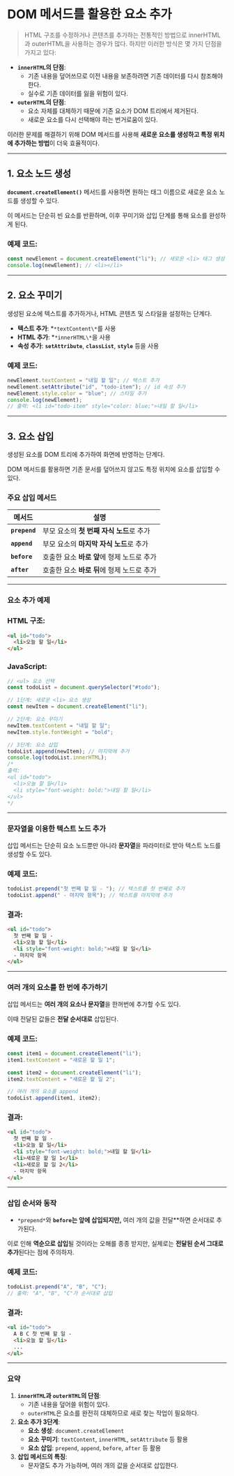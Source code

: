 # DOM 메서드를 활용한 요소 추가

> HTML 구조를 수정하거나 콘텐츠를 추가하는 전통적인 방법으로 innerHTML과 outerHTML을 사용하는 경우가 많다. 하지만 이러한 방식은 몇 가지 단점을 가지고 있다:

- **`innerHTML`의 단점**:
  - 기존 내용을 덮어쓰므로 이전 내용을 보존하려면 기존 데이터를 다시 참조해야 한다.
  - 실수로 기존 데이터를 잃을 위험이 있다.
- **`outerHTML`의 단점**:
  - 요소 자체를 대체하기 때문에 기존 요소가 DOM 트리에서 제거된다.
  - 새로운 요소를 다시 선택해야 하는 번거로움이 있다.

이러한 문제를 해결하기 위해 DOM 메서드를 사용해 **새로운 요소를 생성하고 특정 위치에 추가하는 방법**이 더욱 효율적이다.

---

## 1. 요소 노드 생성

**`document.createElement()`** 메서드를 사용하면 원하는 태그 이름으로 새로운 요소 노드를 생성할 수 있다.

이 메서드는 단순히 빈 요소를 반환하며, 이후 꾸미기와 삽입 단계를 통해 요소를 완성하게 된다.

### 예제 코드:

```jsx
const newElement = document.createElement("li"); // 새로운 <li> 태그 생성
console.log(newElement); // <li></li>
```

---

## 2. 요소 꾸미기

생성된 요소에 텍스트를 추가하거나, HTML 콘텐츠 및 스타일을 설정하는 단계다.

- **텍스트 추가**: *`*textContent\*`를 사용
- **HTML 추가**: *`*innerHTML\*`을 사용
- **속성 추가**: **`setAttribute`**, **`classList`**, **`style`** 등을 사용

### 예제 코드:

```jsx
newElement.textContent = "내일 할 일"; // 텍스트 추가
newElement.setAttribute("id", "todo-item"); // id 속성 추가
newElement.style.color = "blue"; // 스타일 추가
console.log(newElement);
// 출력: <li id="todo-item" style="color: blue;">내일 할 일</li>
```

---

## 3. 요소 삽입

생성된 요소를 DOM 트리에 추가하여 화면에 반영하는 단계다.

DOM 메서드를 활용하면 기존 문서를 덮어쓰지 않고도 특정 위치에 요소를 삽입할 수 있다.

### 주요 삽입 메서드

| **메서드**    | **설명**                                   |
| ------------- | ------------------------------------------ |
| **`prepend`** | 부모 요소의 **첫 번째 자식 노드**로 추가   |
| **`append`**  | 부모 요소의 **마지막 자식 노드**로 추가    |
| **`before`**  | 호출한 요소 **바로 앞**에 형제 노드로 추가 |
| **`after`**   | 호출한 요소 **바로 뒤**에 형제 노드로 추가 |

---

### 요소 추가 예제

### HTML 구조:

```html
<ul id="todo">
  <li>오늘 할 일</li>
</ul>
```

### JavaScript:

```jsx
// <ul> 요소 선택
const todoList = document.querySelector("#todo");

// 1단계: 새로운 <li> 요소 생성
const newItem = document.createElement("li");

// 2단계: 요소 꾸미기
newItem.textContent = "내일 할 일";
newItem.style.fontWeight = "bold";

// 3단계: 요소 삽입
todoList.append(newItem); // 마지막에 추가
console.log(todoList.innerHTML);
/*
출력:
<ul id="todo">
  <li>오늘 할 일</li>
  <li style="font-weight: bold;">내일 할 일</li>
</ul>
*/
```

---

### 문자열을 이용한 텍스트 노드 추가

삽입 메서드는 단순히 요소 노드뿐만 아니라 **문자열**을 파라미터로 받아 텍스트 노드를 생성할 수도 있다.

### 예제 코드:

```jsx
todoList.prepend("첫 번째 할 일 - "); // 텍스트를 첫 번째로 추가
todoList.append(" - 마지막 항목"); // 텍스트를 마지막에 추가
```

### 결과:

```html
<ul id="todo">
  첫 번째 할 일 -
  <li>오늘 할 일</li>
  <li style="font-weight: bold;">내일 할 일</li>
  - 마지막 항목
</ul>
```

---

### 여러 개의 요소를 한 번에 추가하기

삽입 메서드는 **여러 개의 요소나 문자열**을 한꺼번에 추가할 수도 있다.

이때 전달된 값들은 **전달 순서대로** 삽입된다.

### 예제 코드:

```jsx
const item1 = document.createElement("li");
item1.textContent = "새로운 할 일 1";

const item2 = document.createElement("li");
item2.textContent = "새로운 할 일 2";

// 여러 개의 요소를 append
todoList.append(item1, item2);
```

### 결과:

```html
<ul id="todo">
  첫 번째 할 일 -
  <li>오늘 할 일</li>
  <li style="font-weight: bold;">내일 할 일</li>
  <li>새로운 할 일 1</li>
  <li>새로운 할 일 2</li>
  - 마지막 항목
</ul>
```

---

### 삽입 순서와 동작

- `*prepend*`와 **`before`는 앞에 삽입되지만,** 여러 개의 값을 전달\*\*하면 순서대로 추가된다.

이로 인해 **역순으로 삽입**될 것이라는 오해를 종종 받지만, 실제로는 **전달된 순서 그대로 추가**된다는 점에 주의하자.

### 예제 코드:

```jsx
todoList.prepend("A", "B", "C");
// 출력: "A", "B", "C"가 순서대로 삽입
```

### 결과:

```html
<ul id="todo">
  A B C 첫 번째 할 일 -
  <li>오늘 할 일</li>
  ...
</ul>
```

---

### 요약

1. **`innerHTML`과 `outerHTML`의 단점**:
   - 기존 내용을 덮어쓸 위험이 있다.
   - `outerHTML`은 요소를 완전히 대체하므로 새로 찾는 작업이 필요하다.
2. **요소 추가 3단계**:
   - **요소 생성**: `document.createElement`
   - **요소 꾸미기**: `textContent`, `innerHTML`, `setAttribute` 등 활용
   - **요소 삽입**: `prepend`, `append`, `before`, `after` 등 활용
3. **삽입 메서드의 특징**:
   - 문자열도 추가 가능하며, 여러 개의 값을 순서대로 삽입한다.
